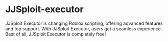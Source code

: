 # JJSploit-executor
JJSploit Executor is changing Roblox scripting, offering advanced features and top support. With JJSploit Executor, users get a seamless experience. Best of all, JJSploit Executor is completely free!
